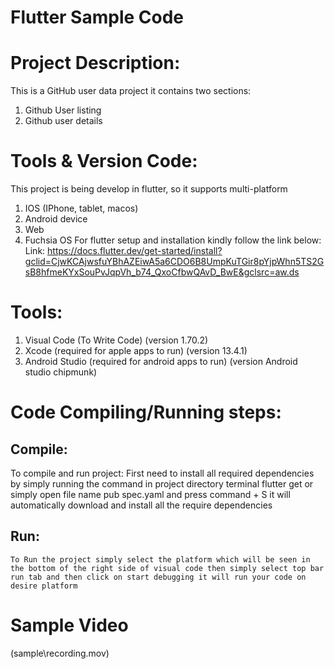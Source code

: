 # Flutter Sample Code

# Project Description:
This is a GitHub user data project it contains two sections: 
1.	Github User listing
2.	Github user details

# Tools & Version Code: 
This project is being develop in flutter, so it supports multi-platform
1.	IOS (IPhone, tablet, macos)
2.	Android device
3.	Web
4.	Fuchsia OS
For flutter setup and installation kindly follow the link below:
Link: https://docs.flutter.dev/get-started/install?gclid=CjwKCAjwsfuYBhAZEiwA5a6CDO6B8UmpKuTGir8pYjpWhn5TS2GsB8hfmeKYxSouPvJqpVh_b74_QxoCfbwQAvD_BwE&gclsrc=aw.ds

# Tools: 
1. Visual Code (To Write Code) (version 1.70.2)
2. Xcode (required for apple apps to run) (version 13.4.1)
3. Android Studio (required for android apps to run) (version Android studio chipmunk) 

# Code Compiling/Running steps:  
## Compile:
   To compile and run project:
	First need to install all required dependencies by simply running the command in project directory terminal flutter get or simply open file name pub spec.yaml and press command + S it will automatically download and install all the require dependencies 
## Run:
	To Run the project simply select the platform which will be seen in the bottom of the right side of visual code then simply select top bar run tab and then click on start debugging it will run your code on desire platform

# Sample Video
(sample\recording.mov)